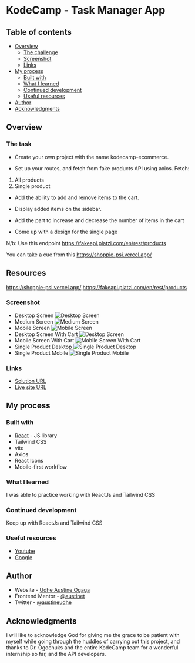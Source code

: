 # KodeCamp - Task Manager App

## Table of contents

- [Overview](#overview)
  - [The challenge](#the-challenge)
  - [Screenshot](#screenshot)
  - [Links](#links)
- [My process](#my-process)
  - [Built with](#built-with)
  - [What I learned](#what-i-learned)
  - [Continued development](#continued-development)
  - [Useful resources](#useful-resources)
- [Author](#author)
- [Acknowledgments](#acknowledgments)


## Overview

### The task

- Create your own project with the name kodecamp-ecommerce. 

- Set up your routes, and fetch from fake products API using axios. Fetch:  

1. All products
2. Single product

- Add the ability to add and remove items to the cart.
- Display added items on the sidebar. 
- Add the part to increase and decrease the number of items in the cart

- Come up with a design for the single page

N/b: Use this endpoint https://fakeapi.platzi.com/en/rest/products

You can take a cue from this https://shoppie-psi.vercel.app/ 

## Resources
https://shoppie-psi.vercel.app/
https://fakeapi.platzi.com/en/rest/products


### Screenshot
- Desktop Screen
 ![Desktop Screen](/screenshots/desktop-screen.PNG)
- Medium Screen
![Medium Screen](/screenshots/medium-screen.PNG)
- Mobile Screen
![Mobile Screen](/screenshots/small-screen.PNG)
- Desktop Screen With Cart
![Desktop Screen](/screenshots/desktop-cart.PNG)
- Mobile Screen With Cart
![Mobile Screen With Cart](/screenshots/small-screen-cart.PNG)
- Single Product Desktop
![Single Product Desktop](/screenshots/single-product-desktop.png)
- Single Product Mobile
![Single Product Mobile](/screenshots/single-product-mobile.png)

### Links
- [Solution URL](https://github.com/Austinet/kodecamp-ecommerce)
- [Live site URL]()

## My process

### Built with

- [React](https://reactjs.org/) - JS library
- Tailwind CSS
- vite
- Axios
- React Icons
- Mobile-first workflow


### What I learned

I was able to practice working with ReactJs and Tailwind CSS

### Continued development

Keep up with ReactJs and Tailwind CSS

### Useful resources

- [ Youtube](https://www.Youtube.com)
- [Google  ](https://www.Google.com) 

## Author

- Website - [Udhe Austine Ogaga](https://Austinet.github.io/portfolio)
- Frontend Mentor - [@austinet](https://www.frontendmentor.io/profile/austinet)
- Twitter - [@austineudhe](https://www.twitter.com/austineudhe)


## Acknowledgments

I will like to acknowledge God for giving me the grace to be patient with myself while going through the huddles of carrying out this project, and thanks to Dr. Ogochuks and the entire KodeCamp team for a wonderful internship so far, and the API developers.
